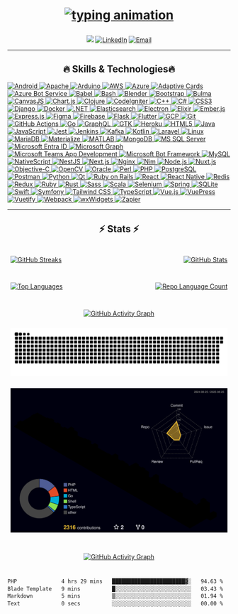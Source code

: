 <h1 align="center">
<a href="https://git.io/typing-svg" target="_blank" rel="noreferrer">

<img
  src="https://readme-typing-svg.herokuapp.com/?lines=Hello,+There;I%E2%80%99m+U%C4%9Fur+CAN.;Software+Engineer+%7C+Problem+Solver;Committed+to+quality+and+efficiency.;Focused+on+clean,+maintainable+code.&center=true&size=18&color=61dafb&speed=100"
  alt="typing animation"
/>

</a>
</h1>

<div align="center">
<img src="https://komarev.com/ghpvc/?username=imcanugur&abbreviated=true)">
<a href="https://www.linkedin.com/in/can-ugur/" target="_blank"><img alt="LinkedIn" src="https://img.shields.io/badge/LinkedIn-@canugur-470043?style=flat&logo=linkedin"></a>
<a href="mailto:ugurc1477@gmail.com"><img alt="Email" src="https://img.shields.io/badge/ugurc1477@gmail.com-470043?style=flat&logo=gmail"></a>
</div>

<hr>
<h2 align="center">🔥 Skills & Technologies🔥</h2>
<p>
  <a href="https://developer.android.com" target="_blank" rel="noreferrer">
    <img src="https://img.shields.io/badge/Android-3DDC84?style=for-the-badge&logo=android&logoColor=white" alt="Android" height="40" />
  </a>
  <a href="https://httpd.apache.org/" target="_blank" rel="noreferrer">
  <img src="https://img.shields.io/badge/Apache-FF9900?style=for-the-badge&logo=apache&logoColor=white" alt="Apache" height="40" />
</a>
  <a href="https://www.arduino.cc/" target="_blank" rel="noreferrer">
    <img src="https://img.shields.io/badge/Arduino-00979D?style=for-the-badge&logo=arduino&logoColor=white" alt="Arduino" height="40" />
  </a>
  <a href="https://aws.amazon.com" target="_blank" rel="noreferrer">
    <img src="https://img.shields.io/badge/AWS-232F3E?style=for-the-badge&logo=amazonaws&logoColor=white" alt="AWS" height="40" />
  </a>
  <a href="https://azure.microsoft.com/en-in/" target="_blank" rel="noreferrer">
    <img src="https://img.shields.io/badge/Azure-0078D4?style=for-the-badge&logo=microsoft-azure&logoColor=white" alt="Azure" height="40" />
  </a>
  <a href="https://adaptivecards.io/" target="_blank" rel="noreferrer">
  <img src="https://img.shields.io/badge/Adaptive_Cards-0078D7?style=for-the-badge&logo=adaptivecards&logoColor=white" alt="Adaptive Cards" height="40" />
</a>
<a href="https://azure.microsoft.com/en-us/services/bot-service/" target="_blank" rel="noreferrer">
  <img src="https://img.shields.io/badge/Azure_Bot_Service-008AD3?style=for-the-badge&logo=azure&logoColor=white" alt="Azure Bot Service" height="40" />
</a>
  <a href="https://babeljs.io/" target="_blank" rel="noreferrer">
    <img src="https://img.shields.io/badge/Babel-F9DC3E?style=for-the-badge&logo=babel&logoColor=white" alt="Babel" height="40" />
  </a>
  <a href="https://www.gnu.org/software/bash/" target="_blank" rel="noreferrer">
    <img src="https://img.shields.io/badge/Bash-4EAA25?style=for-the-badge&logo=gnu-bash&logoColor=white" alt="Bash" height="40" />
  </a>
  <a href="https://www.blender.org/" target="_blank" rel="noreferrer">
    <img src="https://img.shields.io/badge/Blender-F5792A?style=for-the-badge&logo=blender&logoColor=white" alt="Blender" height="40" />
  </a>
  <a href="https://getbootstrap.com" target="_blank" rel="noreferrer">
    <img src="https://img.shields.io/badge/Bootstrap-7952B3?style=for-the-badge&logo=bootstrap&logoColor=white" alt="Bootstrap" height="40" />
  </a>
  <a href="https://bulma.io/" target="_blank" rel="noreferrer">
    <img src="https://img.shields.io/badge/Bulma-00D1B2?style=for-the-badge&logo=bulma&logoColor=white" alt="Bulma" height="40" />
  </a>
  <a href="https://canvasjs.com" target="_blank" rel="noreferrer">
    <img src="https://img.shields.io/badge/CanvasJS-20A4F3?style=for-the-badge&logo=canvasjs&logoColor=white" alt="CanvasJS" height="40" />
  </a>
  <a href="https://www.chartjs.org" target="_blank" rel="noreferrer">
    <img src="https://img.shields.io/badge/Chart.js-FF6384?style=for-the-badge&logo=chartdotjs&logoColor=white" alt="Chart.js" height="40" />
  </a>
  <a href="https://clojure.org/" target="_blank" rel="noreferrer">
    <img src="https://img.shields.io/badge/Clojure-5881D8?style=for-the-badge&logo=clojure&logoColor=white" alt="Clojure" height="40" />
  </a>
  <a href="https://codeigniter.com" target="_blank" rel="noreferrer">
    <img src="https://img.shields.io/badge/CodeIgniter-EF4223?style=for-the-badge&logo=codeigniter&logoColor=white" alt="CodeIgniter" height="40" />
  </a>
  <a href="https://www.w3schools.com/cpp/" target="_blank" rel="noreferrer">
    <img src="https://img.shields.io/badge/C++-00599C?style=for-the-badge&logo=c%2B%2B&logoColor=white" alt="C++" height="40" />
  </a>
  <a href="https://www.w3schools.com/cs/" target="_blank" rel="noreferrer">
    <img src="https://img.shields.io/badge/C%23-239120?style=for-the-badge&logo=c-sharp&logoColor=white" alt="C#" height="40" />
  </a>
  <a href="https://www.w3schools.com/css/" target="_blank" rel="noreferrer">
    <img src="https://img.shields.io/badge/CSS3-1572B6?style=for-the-badge&logo=css3&logoColor=white" alt="CSS3" height="40" />
  </a>
  <a href="https://www.djangoproject.com/" target="_blank" rel="noreferrer">
    <img src="https://img.shields.io/badge/Django-092E20?style=for-the-badge&logo=django&logoColor=white" alt="Django" height="40" />
  </a>
  <a href="https://www.docker.com/" target="_blank" rel="noreferrer">
    <img src="https://img.shields.io/badge/Docker-2496ED?style=for-the-badge&logo=docker&logoColor=white" alt="Docker" height="40" />
  </a>
  <a href="https://dotnet.microsoft.com/" target="_blank" rel="noreferrer">
    <img src="https://img.shields.io/badge/.NET-512BD4?style=for-the-badge&logo=dot-net&logoColor=white" alt=".NET" height="40" />
  </a>
  <a href="https://www.elastic.co" target="_blank" rel="noreferrer">
    <img src="https://img.shields.io/badge/Elasticsearch-005571?style=for-the-badge&logo=elasticsearch&logoColor=white" alt="Elasticsearch" height="40" />
  </a>
  <a href="https://www.electronjs.org" target="_blank" rel="noreferrer">
    <img src="https://img.shields.io/badge/Electron-47848F?style=for-the-badge&logo=electron&logoColor=white" alt="Electron" height="40" />
  </a>
  <a href="https://elixir-lang.org" target="_blank" rel="noreferrer">
    <img src="https://img.shields.io/badge/Elixir-4B275F?style=for-the-badge&logo=elixir&logoColor=white" alt="Elixir" height="40" />
  </a>
  <a href="https://emberjs.com/" target="_blank" rel="noreferrer">
    <img src="https://img.shields.io/badge/Ember.js-E04E39?style=for-the-badge&logo=emberdotjs&logoColor=white" alt="Ember.js" height="40" />
  </a>
  <a href="https://expressjs.com" target="_blank" rel="noreferrer">
    <img src="https://img.shields.io/badge/Express.js-000000?style=for-the-badge&logo=express&logoColor=white" alt="Express.js" height="40" />
  </a>
  <a href="https://www.figma.com/" target="_blank" rel="noreferrer">
    <img src="https://img.shields.io/badge/Figma-F24E1E?style=for-the-badge&logo=figma&logoColor=white" alt="Figma" height="40" />
  </a>
  <a href="https://firebase.google.com/" target="_blank" rel="noreferrer">
    <img src="https://img.shields.io/badge/Firebase-FFCA28?style=for-the-badge&logo=firebase&logoColor=black" alt="Firebase" height="40" />
  </a>
  <a href="https://flask.palletsprojects.com/" target="_blank" rel="noreferrer">
    <img src="https://img.shields.io/badge/Flask-000000?style=for-the-badge&logo=flask&logoColor=white" alt="Flask" height="40" />
  </a>
  <a href="https://flutter.dev/" target="_blank" rel="noreferrer">
    <img src="https://img.shields.io/badge/Flutter-02569B?style=for-the-badge&logo=flutter&logoColor=white" alt="Flutter" height="40" />
  </a>
  <a href="https://cloud.google.com" target="_blank" rel="noreferrer">
    <img src="https://img.shields.io/badge/Google_Cloud-4285F4?style=for-the-badge&logo=googlecloud&logoColor=white" alt="GCP" height="40" />
  </a>
  <a href="https://git-scm.com/" target="_blank" rel="noreferrer">
    <img src="https://img.shields.io/badge/Git-F05032?style=for-the-badge&logo=git&logoColor=white" alt="Git" height="40" />
  </a>
  <a href="https://github.com/features/actions" target="_blank" rel="noreferrer">
    <img src="https://img.shields.io/badge/GitHub_Actions-2088FF?style=for-the-badge&logo=githubactions&logoColor=white" alt="GitHub Actions" height="40" />
  </a>
  <a href="https://golang.org" target="_blank" rel="noreferrer">
    <img src="https://img.shields.io/badge/Go-00ADD8?style=for-the-badge&logo=go&logoColor=white" alt="Go" height="40" />
  </a>
  <a href="https://graphql.org" target="_blank" rel="noreferrer">
    <img src="https://img.shields.io/badge/GraphQL-E10098?style=for-the-badge&logo=graphql&logoColor=white" alt="GraphQL" height="40" />
  </a>
  <a href="https://www.gtk.org/" target="_blank" rel="noreferrer">
    <img src="https://img.shields.io/badge/GTK-47639F?style=for-the-badge&logo=gtk&logoColor=white" alt="GTK" height="40" />
  </a>
  <a href="https://heroku.com" target="_blank" rel="noreferrer">
    <img src="https://img.shields.io/badge/Heroku-430098?style=for-the-badge&logo=heroku&logoColor=white" alt="Heroku" height="40" />
  </a>
  <a href="https://www.w3.org/html/" target="_blank" rel="noreferrer">
    <img src="https://img.shields.io/badge/HTML5-E34F26?style=for-the-badge&logo=html5&logoColor=white" alt="HTML5" height="40" />
  </a>
  <a href="https://www.java.com" target="_blank" rel="noreferrer">
    <img src="https://img.shields.io/badge/Java-007396?style=for-the-badge&logo=java&logoColor=white" alt="Java" height="40" />
  </a>
  <a href="https://developer.mozilla.org/en-US/docs/Web/JavaScript" target="_blank" rel="noreferrer">
    <img src="https://img.shields.io/badge/JavaScript-F7DF1E?style=for-the-badge&logo=javascript&logoColor=black" alt="JavaScript" height="40" />
  </a>
  <a href="https://jestjs.io" target="_blank" rel="noreferrer">
    <img src="https://img.shields.io/badge/Jest-C21325?style=for-the-badge&logo=jest&logoColor=white" alt="Jest" height="40" />
  </a>
  <a href="https://jenkins.io/" target="_blank" rel="noreferrer">
    <img src="https://img.shields.io/badge/Jenkins-D24939?style=for-the-badge&logo=jenkins&logoColor=white" alt="Jenkins" height="40" />
  </a>
  <a href="https://kafka.apache.org/" target="_blank" rel="noreferrer">
    <img src="https://img.shields.io/badge/Kafka-231F20?style=for-the-badge&logo=apachekafka&logoColor=white" alt="Kafka" height="40" />
  </a>
  <a href="https://kotlinlang.org/" target="_blank" rel="noreferrer">
    <img src="https://img.shields.io/badge/Kotlin-0095D5?style=for-the-badge&logo=kotlin&logoColor=white" alt="Kotlin" height="40" />
  </a>
  <a href="https://laravel.com/" target="_blank" rel="noreferrer">
    <img src="https://img.shields.io/badge/Laravel-FF2D20?style=for-the-badge&logo=laravel&logoColor=white" alt="Laravel" height="40" />
  </a>
  <a href="https://www.linux.org/" target="_blank" rel="noreferrer">
    <img src="https://img.shields.io/badge/Linux-FCC624?style=for-the-badge&logo=linux&logoColor=black" alt="Linux" height="40" />
  </a>
  <a href="https://mariadb.org/" target="_blank" rel="noreferrer">
    <img src="https://img.shields.io/badge/MariaDB-003545?style=for-the-badge&logo=mariadb&logoColor=white" alt="MariaDB" height="40" />
  </a>
  <a href="https://materializecss.com/" target="_blank" rel="noreferrer">
    <img src="https://img.shields.io/badge/Materialize-3A76F0?style=for-the-badge&logo=materialdesign&logoColor=white" alt="Materialize" height="40" />
  </a>
  <a href="https://www.mathworks.com/" target="_blank" rel="noreferrer">
    <img src="https://img.shields.io/badge/MATLAB-0076A8?style=for-the-badge&logo=mathworks&logoColor=white" alt="MATLAB" height="40" />
  </a>
  <a href="https://www.mongodb.com/" target="_blank" rel="noreferrer">
    <img src="https://img.shields.io/badge/MongoDB-47A248?style=for-the-badge&logo=mongodb&logoColor=white" alt="MongoDB" height="40" />
  </a>
  <a href="https://www.microsoft.com/en-us/sql-server" target="_blank" rel="noreferrer">
    <img src="https://img.shields.io/badge/Microsoft_SQL_Server-CC2927?style=for-the-badge&logo=microsoftsqlserver&logoColor=white" alt="MS SQL Server" height="40" />
  </a>
  <a href="https://www.microsoft.com/security/blog/microsoft-entra/" target="_blank" rel="noreferrer">
  <img src="https://img.shields.io/badge/Microsoft_Entra_ID-0078D7?style=for-the-badge&logo=microsoft&logoColor=white" alt="Microsoft Entra ID" height="40" />
</a>
<a href="https://developer.microsoft.com/en-us/graph" target="_blank" rel="noreferrer">
  <img src="https://img.shields.io/badge/Microsoft_Graph-0078D7?style=for-the-badge&logo=microsoftgraph&logoColor=white" alt="Microsoft Graph" height="40" />
</a>
<a href="https://developer.microsoft.com/en-us/microsoft-teams" target="_blank" rel="noreferrer">
  <img src="https://img.shields.io/badge/Microsoft_Teams-6264A7?style=for-the-badge&logo=microsoftteams&logoColor=white" alt="Microsoft Teams App Development" height="40" />
</a>
<a href="https://dev.botframework.com/" target="_blank" rel="noreferrer">
  <img src="https://img.shields.io/badge/Microsoft_Bot_Framework-0078D7?style=for-the-badge&logo=microsoftbotframework&logoColor=white" alt="Microsoft Bot Framework" height="40" />
</a>
  <a href="https://www.mysql.com/" target="_blank" rel="noreferrer">
    <img src="https://img.shields.io/badge/MySQL-4479A1?style=for-the-badge&logo=mysql&logoColor=white" alt="MySQL" height="40" />
  </a>
  <a href="https://nativescript.org/" target="_blank" rel="noreferrer">
    <img src="https://img.shields.io/badge/NativeScript-5B87FB?style=for-the-badge&logo=nativescript&logoColor=white" alt="NativeScript" height="40" />
  </a>
  <a href="https://nestjs.com/" target="_blank" rel="noreferrer">
    <img src="https://img.shields.io/badge/NestJS-E0234E?style=for-the-badge&logo=nestjs&logoColor=white" alt="NestJS" height="40" />
  </a>
  <a href="https://nextjs.org/" target="_blank" rel="noreferrer">
    <img src="https://img.shields.io/badge/Next.js-000000?style=for-the-badge&logo=nextdotjs&logoColor=white" alt="Next.js" height="40" />
  </a>
  <a href="https://www.nginx.com" target="_blank" rel="noreferrer">
    <img src="https://img.shields.io/badge/Nginx-009639?style=for-the-badge&logo=nginx&logoColor=white" alt="Nginx" height="40" />
  </a>
  <a href="https://nim-lang.org/" target="_blank" rel="noreferrer">
    <img src="https://img.shields.io/badge/Nim-FFC200?style=for-the-badge&logo=nim&logoColor=black" alt="Nim" height="40" />
  </a>
  <a href="https://nodejs.org" target="_blank" rel="noreferrer">
    <img src="https://img.shields.io/badge/Node.js-339933?style=for-the-badge&logo=node.js&logoColor=white" alt="Node.js" height="40" />
  </a>
  <a href="https://nuxtjs.org/" target="_blank" rel="noreferrer">
    <img src="https://img.shields.io/badge/Nuxt.js-00DC82?style=for-the-badge&logo=nuxtdotjs&logoColor=white" alt="Nuxt.js" height="40" />
  </a>
  <a href="https://developer.apple.com/library/archive/documentation/Cocoa/Conceptual/ProgrammingWithObjectiveC/Introduction/Introduction.html" target="_blank" rel="noreferrer">
    <img src="https://img.shields.io/badge/Objective-C-4383C1?style=for-the-badge&logo=apple&logoColor=white" alt="Objective-C" height="40" />
  </a>
  <a href="https://opencv.org/" target="_blank" rel="noreferrer">
    <img src="https://img.shields.io/badge/OpenCV-5C3EE8?style=for-the-badge&logo=opencv&logoColor=white" alt="OpenCV" height="40" />
  </a>
  <a href="https://www.oracle.com/" target="_blank" rel="noreferrer">
    <img src="https://img.shields.io/badge/Oracle-F80000?style=for-the-badge&logo=oracle&logoColor=white" alt="Oracle" height="40" />
  </a>
  <a href="https://www.perl.org/" target="_blank" rel="noreferrer">
    <img src="https://img.shields.io/badge/Perl-39457E?style=for-the-badge&logo=perl&logoColor=white" alt="Perl" height="40" />
  </a>
  <a href="https://www.php.net" target="_blank" rel="noreferrer">
    <img src="https://img.shields.io/badge/PHP-777BB4?style=for-the-badge&logo=php&logoColor=white" alt="PHP" height="40" />
  </a>
  <a href="https://www.postgresql.org" target="_blank" rel="noreferrer">
    <img src="https://img.shields.io/badge/PostgreSQL-336791?style=for-the-badge&logo=postgresql&logoColor=white" alt="PostgreSQL" height="40" />
  </a>
  <a href="https://postman.com" target="_blank" rel="noreferrer">
    <img src="https://img.shields.io/badge/Postman-FF6C37?style=for-the-badge&logo=postman&logoColor=white" alt="Postman" height="40" />
  </a>
  <a href="https://www.python.org" target="_blank" rel="noreferrer">
    <img src="https://img.shields.io/badge/Python-3776AB?style=for-the-badge&logo=python&logoColor=white" alt="Python" height="40" />
  </a>
  <a href="https://www.qt.io/" target="_blank" rel="noreferrer">
    <img src="https://img.shields.io/badge/Qt-41CD52?style=for-the-badge&logo=qt&logoColor=white" alt="Qt" height="40" />
  </a>
  <a href="https://rubyonrails.org" target="_blank" rel="noreferrer">
    <img src="https://img.shields.io/badge/Ruby_on_Rails-CC0000?style=for-the-badge&logo=ruby-on-rails&logoColor=white" alt="Ruby on Rails" height="40" />
  </a>
  <a href="https://reactjs.org/" target="_blank" rel="noreferrer">
    <img src="https://img.shields.io/badge/React-20232A?style=for-the-badge&logo=react&logoColor=61DAFB" alt="React" height="40" />
  </a>
  <a href="https://reactnative.dev/" target="_blank" rel="noreferrer">
    <img src="https://img.shields.io/badge/React_Native-20232A?style=for-the-badge&logo=react&logoColor=61DAFB" alt="React Native" height="40" />
  </a>
  <a href="https://redis.io" target="_blank" rel="noreferrer">
    <img src="https://img.shields.io/badge/Redis-DC382D?style=for-the-badge&logo=redis&logoColor=white" alt="Redis" height="40" />
  </a>
  <a href="https://redux.js.org" target="_blank" rel="noreferrer">
    <img src="https://img.shields.io/badge/Redux-764ABC?style=for-the-badge&logo=redux&logoColor=white" alt="Redux" height="40" />
  </a>
  <a href="https://www.ruby-lang.org/en/" target="_blank" rel="noreferrer">
    <img src="https://img.shields.io/badge/Ruby-CC342D?style=for-the-badge&logo=ruby&logoColor=white" alt="Ruby" height="40" />
  </a>
  <a href="https://www.rust-lang.org" target="_blank" rel="noreferrer">
    <img src="https://img.shields.io/badge/Rust-000000?style=for-the-badge&logo=rust&logoColor=white" alt="Rust" height="40" />
  </a>
  <a href="https://sass-lang.com" target="_blank" rel="noreferrer">
    <img src="https://img.shields.io/badge/Sass-CC6699?style=for-the-badge&logo=sass&logoColor=white" alt="Sass" height="40" />
  </a>
  <a href="https://www.scala-lang.org" target="_blank" rel="noreferrer">
    <img src="https://img.shields.io/badge/Scala-DC322F?style=for-the-badge&logo=scala&logoColor=white" alt="Scala" height="40" />
  </a>
  <a href="https://www.selenium.dev" target="_blank" rel="noreferrer">
    <img src="https://img.shields.io/badge/Selenium-43B02A?style=for-the-badge&logo=selenium&logoColor=white" alt="Selenium" height="40" />
  </a>
  <a href="https://spring.io/" target="_blank" rel="noreferrer">
    <img src="https://img.shields.io/badge/Spring-6DB33F?style=for-the-badge&logo=spring&logoColor=white" alt="Spring" height="40" />
  </a>
  <a href="https://www.sqlite.org/" target="_blank" rel="noreferrer">
    <img src="https://img.shields.io/badge/SQLite-003B57?style=for-the-badge&logo=sqlite&logoColor=white" alt="SQLite" height="40" />
  </a>
  <a href="https://developer.apple.com/swift/" target="_blank" rel="noreferrer">
    <img src="https://img.shields.io/badge/Swift-F05138?style=for-the-badge&logo=swift&logoColor=white" alt="Swift" height="40" />
  </a>
  <a href="https://symfony.com" target="_blank" rel="noreferrer">
    <img src="https://img.shields.io/badge/Symfony-000000?style=for-the-badge&logo=symfony&logoColor=white" alt="Symfony" height="40" />
  </a>
  <a href="https://tailwindcss.com/" target="_blank" rel="noreferrer">
    <img src="https://img.shields.io/badge/Tailwind_CSS-06B6D4?style=for-the-badge&logo=tailwind-css&logoColor=white" alt="Tailwind CSS" height="40" />
  </a>
  <a href="https://www.typescriptlang.org/" target="_blank" rel="noreferrer">
    <img src="https://img.shields.io/badge/TypeScript-3178C6?style=for-the-badge&logo=typescript&logoColor=white" alt="TypeScript" height="40" />
  </a>
  <a href="https://vuejs.org/" target="_blank" rel="noreferrer">
    <img src="https://img.shields.io/badge/Vue.js-4FC08D?style=for-the-badge&logo=vuejs&logoColor=white" alt="Vue.js" height="40" />
  </a>
  <a href="https://vuepress.vuejs.org/" target="_blank" rel="noreferrer">
    <img src="https://img.shields.io/badge/VuePress-42B883?style=for-the-badge&logo=vuepress&logoColor=white" alt="VuePress" height="40" />
  </a>
  <a href="https://vuetifyjs.com/en/" target="_blank" rel="noreferrer">
    <img src="https://img.shields.io/badge/Vuetify-1867C0?style=for-the-badge&logo=vuetify&logoColor=white" alt="Vuetify" height="40" />
  </a>
  <a href="https://webpack.js.org" target="_blank" rel="noreferrer">
    <img src="https://img.shields.io/badge/Webpack-8DD6F9?style=for-the-badge&logo=webpack&logoColor=black" alt="Webpack" height="40" />
  </a>
  <a href="https://www.wxwidgets.org/" target="_blank" rel="noreferrer">
    <img src="https://img.shields.io/badge/wxWidgets-4F86CD?style=for-the-badge&logo=wxwidgets&logoColor=white" alt="wxWidgets" height="40" />
  </a>
  <a href="https://zapier.com" target="_blank" rel="noreferrer">
    <img src="https://img.shields.io/badge/Zapier-FF4A00?style=for-the-badge&logo=zapier&logoColor=white" alt="Zapier" height="40" />
  </a>
</p>
<hr>
<h2 align="center">⚡ Stats ⚡</h2>
<p align="center">
 <table width="100%" style="max-width: 820px; margin: auto; border-collapse: separate; border-spacing: 0 20px;">
    <tr>
      <td align="left" width="50%">
        <a href="https://github.com/imcanugur" title="GitHub Streaks">
          <img src="https://github-readme-streak-stats.herokuapp.com/?user=imcanugur&theme=react&border=61dafb&hide_border=true" width="380" alt="GitHub Streaks" />
        </a>
      </td>
      <td align="right" width="50%">
        <a href="https://github.com/anuraghazra/github-readme-stats" title="GitHub Stats">
          <img src="https://github-readme-stats.vercel.app/api?username=imcanugur&show_icons=true&theme=react&border_color=61dafb&hide_border=true" width="380" alt="GitHub Stats" />
        </a>
      </td>
    </tr>
    <tr>
      <td align="left" width="50%" style="padding-top: 20px;">
        <a href="https://github-readme-stats.vercel.app/api/top-langs/?username=imcanugur&hide=c%23,powershell,Mathematica,Ruby,Objective-C,Objective-C%2b%2b,Cuda&title_color=61dafb&text_color=ffffff&icon_color=61dafb&bg_color=20232a&langs_count=8&layout=compact&border_color=61dafb&hide_border=true&size_weight=0.5&count_weight=0.5" title="Top Languages">
          <img src="https://github-readme-stats.vercel.app/api/top-langs/?username=imcanugur&hide=c%23,powershell,Mathematica,Ruby,Objective-C,Objective-C%2b%2b,Cuda&title_color=61dafb&text_color=ffffff&icon_color=61dafb&bg_color=20232a&langs_count=8&layout=compact&border_color=61dafb&hide_border=true&size_weight=0.5&count_weight=0.5" height="200" alt="Top Languages" />
        </a>
      </td>
      <td align="right" width="50%" style="padding-top: 20px;">
<a href="https://github.com/anuraghazra/github-readme-stats" title="Repo Language Count">
  <img src="https://github-readme-stats.vercel.app/api/top-langs/?username=imcanugur&layout=donut&theme=react&hide_border=true" width="380" alt="Repo Language Count" />
</a>
      </td>
    </tr>
        <tr>
      <td align="center" colspan="2" style="padding-top: 20px;">
        <a href="https://github-readme-activity-graph.vercel.app/graph?username=imcanugur&theme=react-dark&bg_color=20232a&hide_border=true" title="Activity Graph">
          <img src="https://github-readme-activity-graph.vercel.app/graph?username=imcanugur&theme=react-dark&bg_color=20232a&hide_border=true" width="100%" alt="GitHub Activity Graph" />
        </a>
      </td>
    </tr>
        <tr>
      <td align="center" colspan="2">
<picture>
  <source media="(prefers-color-scheme: dark)" srcset="https://raw.githubusercontent.com/imcanugur/imcanugur/output/github-contribution-grid-snake-dark.svg?v=1" />
  <source media="(prefers-color-scheme: light)" srcset="https://raw.githubusercontent.com/imcanugur/imcanugur/output/github-contribution-grid-snake.svg?v=1" />
  <img alt="github-snake" src="https://raw.githubusercontent.com/imcanugur/imcanugur/output/github-contribution-grid-snake.svg?v=1" />
</picture>
      </td>
    </tr>
        <tr>
      <td align="center" colspan="2">
<picture>
  <source media="(prefers-color-scheme: dark)" srcset="https://raw.githubusercontent.com/imcanugur/imcanugur/output-threeD/profile-night-rainbow.svg?v=1" />
  <source media="(prefers-color-scheme: light)" srcset="https://raw.githubusercontent.com/imcanugur/imcanugur/output-threeD/profile-night-rainbow.svg?v=1" />
  <img alt="github-snake" src="https://raw.githubusercontent.com/imcanugur/imcanugur/output-threeD/profile-night-rainbow.svg?v=1" />
</picture>
      </td>
    </tr>
        <tr>
      <td align="center" colspan="2" style="padding-top: 20px;">
        <a href="https://github.com/ryo-ma/github-profile-trophy" title="Activity Graph">
          <img src="https://github-profile-trophy.vercel.app/?username=imcanugur&theme=transparent&no-frame=true" width="100%" alt="GitHub Activity Graph" />
        </a>
      </td>
    </tr>
  </table>

</p>

<div  align="center">

</div>

<!-- 📊 **this week i spent my time on:** -->
<!--START_SECTION:waka-->

```txt
PHP              4 hrs 29 mins   ███████████████████████▓░   94.63 %
Blade Template   9 mins          █░░░░░░░░░░░░░░░░░░░░░░░░   03.43 %
Markdown         5 mins          ▒░░░░░░░░░░░░░░░░░░░░░░░░   01.94 %
Text             0 secs          ░░░░░░░░░░░░░░░░░░░░░░░░░   00.00 %
```

<!--END_SECTION:waka-->

<!-- 🚧 **my todoist stats:** -->
<!-- TODO-IST:START -->
<!-- TODO-IST:END -->
